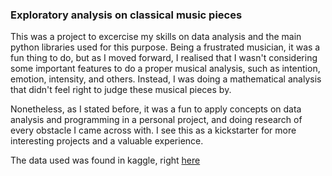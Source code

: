 ### Exploratory analysis on classical music pieces  

This was a project to excercise my skills on data analysis and the main python libraries used for this purpose.
Being a frustrated musician, it was a fun thing to do, but as I moved forward, I realised that I wasn't considering some important features to do a proper musical analysis, such as intention, emotion, intensity, and others. Instead, I was doing a mathematical analysis that didn't feel right to judge these musical pieces by.  

Nonetheless, as I stated before, it was a fun to apply concepts on data analysis and programming in a personal project, and doing research of every obstacle I came across with. I see this as a kickstarter for more interesting projects and a valuable experience.  

The data used was found in kaggle, right [here](https://www.kaggle.com/datasets/imsparsh/musicnet-dataset)
